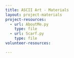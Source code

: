 ```yaml
---
title: ASCII Art - Materials
layout: project-materials
project-resources:
  - url: AboutMe.py
    type: file
  - url: Scarf.py
    type: file
volunteer-resources: 

---
```

